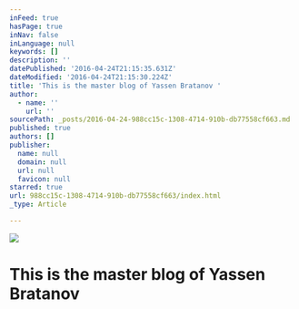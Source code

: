 ```yaml
---
inFeed: true
hasPage: true
inNav: false
inLanguage: null
keywords: []
description: ''
datePublished: '2016-04-24T21:15:35.631Z'
dateModified: '2016-04-24T21:15:30.224Z'
title: 'This is the master blog of Yassen Bratanov '
author:
  - name: ''
    url: ''
sourcePath: _posts/2016-04-24-988cc15c-1308-4714-910b-db77558cf663.md
published: true
authors: []
publisher:
  name: null
  domain: null
  url: null
  favicon: null
starred: true
url: 988cc15c-1308-4714-910b-db77558cf663/index.html
_type: Article

---
```

![](https://the-grid-user-content.s3-us-west-2.amazonaws.com/bef2ca31-ea9d-47cb-8c87-ab5080305453.jpg)

# This is the master blog of Yassen Bratanov